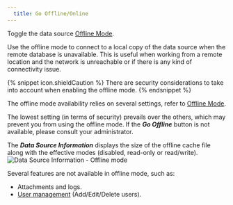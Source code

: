 ```yaml
---
  title: Go Offline/Online
---
```

Toggle the data source [Offline Mode](/rdm/windows/data-sources/offline-mode/).  

Use the offline mode to connect to a local copy of the data source when the remote database is unavailable. This is useful when working from a remote location and the network is unreachable or if there is any kind of connectivity issue. 

{% snippet icon.shieldCaution %} 
There are security considerations to take into account when enabling the offline mode. 
{% endsnippet %}
 

The offline mode availability relies on several settings, refer to [Offline Mode](/rdm/windows/data-sources/offline-mode/).  

The lowest setting (in terms of security) prevails over the others, which may prevent you from using the offline mode. If the ***Go Offline*** button is not available, please consult your administrator.  

The ***Data Source Information*** displays the size of the offline cache file along with the effective modes (disabled, read-only or read/write).  
![Data Source Information - Offline mode](https://webdevolutions.azureedge.net/docs/en/rdm/windows/clip11278.png) 

Several features are not available in offline mode, such as:  

* Attachments and logs. 
* [User management](/rdm/windows/commands/administration/management/user-management/) (Add/Edit/Delete users). 

